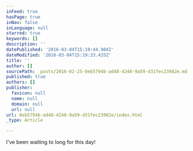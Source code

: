 ```yaml
---
inFeed: true
hasPage: true
inNav: false
inLanguage: null
starred: true
keywords: []
description: ''
datePublished: '2016-03-04T15:19:44.904Z'
dateModified: '2016-03-04T15:19:33.435Z'
title: ''
author: []
sourcePath: _posts/2016-02-25-8eb5794b-ad48-4248-9a59-d31fec23982e.md
published: true
authors: []
publisher:
  favicon: null
  name: null
  domain: null
  url: null
url: 8eb5794b-ad48-4248-9a59-d31fec23982e/index.html
_type: Article

---
```

I've been waiting to long for this day!